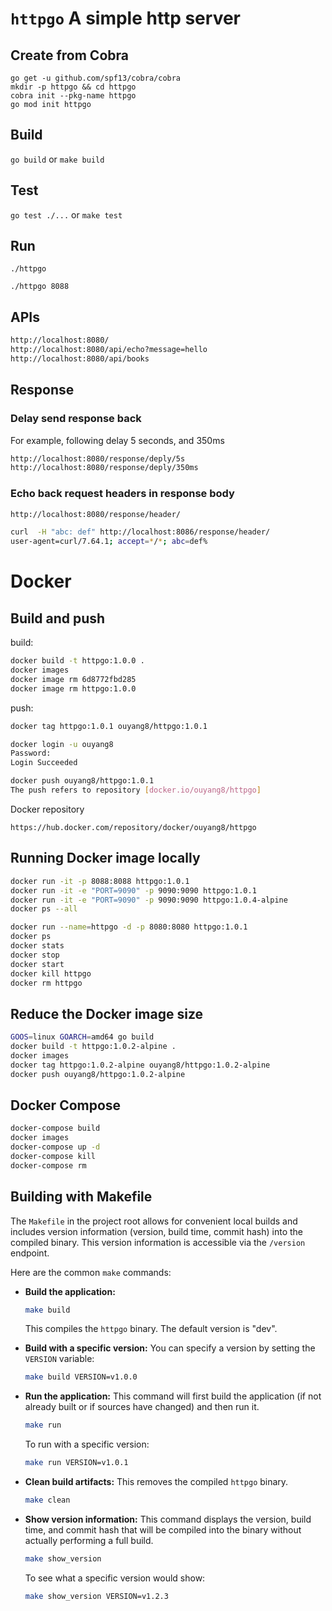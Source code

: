 # `httpgo` A simple http server

## Create from Cobra

```
go get -u github.com/spf13/cobra/cobra
mkdir -p httpgo && cd httpgo
cobra init --pkg-name httpgo
go mod init httpgo

```

## Build

`go build`
or
`make build`

## Test

`go test ./...`
or
`make test`

## Run

`./httpgo`

`./httpgo 8088`

## APIs

```bash
http://localhost:8080/
http://localhost:8080/api/echo?message=hello
http://localhost:8080/api/books
```
## Response

### Delay send response back

For example, following delay 5 seconds, and 350ms
```bash
http://localhost:8080/response/deply/5s
http://localhost:8080/response/deply/350ms
```

### Echo back request headers in response body

```bash
http://localhost:8080/response/header/

curl  -H "abc: def" http://localhost:8086/response/header/
user-agent=curl/7.64.1; accept=*/*; abc=def%

```

# Docker 

## Build and push

build:

```bash
docker build -t httpgo:1.0.0 .
docker images
docker image rm 6d8772fbd285
docker image rm httpgo:1.0.0
```

push:

```bash
docker tag httpgo:1.0.1 ouyang8/httpgo:1.0.1
```

```bash
docker login -u ouyang8
Password:
Login Succeeded

docker push ouyang8/httpgo:1.0.1
The push refers to repository [docker.io/ouyang8/httpgo]
```
Docker repository

`https://hub.docker.com/repository/docker/ouyang8/httpgo`

## Running Docker image locally

```bash
docker run -it -p 8088:8088 httpgo:1.0.1
docker run -it -e "PORT=9090" -p 9090:9090 httpgo:1.0.1
docker run -it -e "PORT=9090" -p 9090:9090 httpgo:1.0.4-alpine
docker ps --all

docker run --name=httpgo -d -p 8080:8080 httpgo:1.0.1
docker ps
docker stats
docker stop
docker start 
docker kill httpgo
docker rm httpgo
```

## Reduce the Docker image size

```bash
GOOS=linux GOARCH=amd64 go build
docker build -t httpgo:1.0.2-alpine .
docker images
docker tag httpgo:1.0.2-alpine ouyang8/httpgo:1.0.2-alpine
docker push ouyang8/httpgo:1.0.2-alpine
```

## Docker Compose

```bash
docker-compose build
docker images
docker-compose up -d
docker-compose kill
docker-compose rm
```

## Building with Makefile

The `Makefile` in the project root allows for convenient local builds and includes version information (version, build time, commit hash) into the compiled binary. This version information is accessible via the `/version` endpoint.

Here are the common `make` commands:

*   **Build the application:**
    ```bash
    make build
    ```
    This compiles the `httpgo` binary. The default version is "dev".

*   **Build with a specific version:**
    You can specify a version by setting the `VERSION` variable:
    ```bash
    make build VERSION=v1.0.0
    ```

*   **Run the application:**
    This command will first build the application (if not already built or if sources have changed) and then run it.
    ```bash
    make run
    ```
    To run with a specific version:
    ```bash
    make run VERSION=v1.0.1
    ```

*   **Clean build artifacts:**
    This removes the compiled `httpgo` binary.
    ```bash
    make clean
    ```

*   **Show version information:**
    This command displays the version, build time, and commit hash that will be compiled into the binary without actually performing a full build.
    ```bash
    make show_version
    ```
    To see what a specific version would show:
    ```bash
    make show_version VERSION=v1.2.3
    ```
